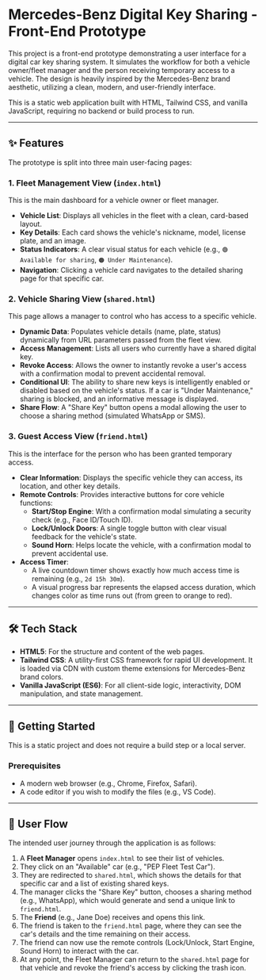 # Mercedes-Benz Digital Key Sharing - Front-End Prototype

This project is a front-end prototype demonstrating a user interface for a digital car key sharing system. It simulates the workflow for both a vehicle owner/fleet manager and the person receiving temporary access to a vehicle. The design is heavily inspired by the Mercedes-Benz brand aesthetic, utilizing a clean, modern, and user-friendly interface.

This is a static web application built with HTML, Tailwind CSS, and vanilla JavaScript, requiring no backend or build process to run.

---

## ✨ Features

The prototype is split into three main user-facing pages:

### 1. Fleet Management View (`index.html`)
This is the main dashboard for a vehicle owner or fleet manager.
- **Vehicle List**: Displays all vehicles in the fleet with a clean, card-based layout.
- **Key Details**: Each card shows the vehicle's nickname, model, license plate, and an image.
- **Status Indicators**: A clear visual status for each vehicle (e.g., `🟢 Available for sharing`, `🟠 Under Maintenance`).
- **Navigation**: Clicking a vehicle card navigates to the detailed sharing page for that specific car.

### 2. Vehicle Sharing View (`shared.html`)
This page allows a manager to control who has access to a specific vehicle.
- **Dynamic Data**: Populates vehicle details (name, plate, status) dynamically from URL parameters passed from the fleet view.
- **Access Management**: Lists all users who currently have a shared digital key.
- **Revoke Access**: Allows the owner to instantly revoke a user's access with a confirmation modal to prevent accidental removal.
- **Conditional UI**: The ability to share new keys is intelligently enabled or disabled based on the vehicle's status. If a car is "Under Maintenance," sharing is blocked, and an informative message is displayed.
- **Share Flow**: A "Share Key" button opens a modal allowing the user to choose a sharing method (simulated WhatsApp or SMS).

### 3. Guest Access View (`friend.html`)
This is the interface for the person who has been granted temporary access.
- **Clear Information**: Displays the specific vehicle they can access, its location, and other key details.
- **Remote Controls**: Provides interactive buttons for core vehicle functions:
    - **Start/Stop Engine**: With a confirmation modal simulating a security check (e.g., Face ID/Touch ID).
    - **Lock/Unlock Doors**: A single toggle button with clear visual feedback for the vehicle's state.
    - **Sound Horn**: Helps locate the vehicle, with a confirmation modal to prevent accidental use.
- **Access Timer**:
    - A live countdown timer shows exactly how much access time is remaining (e.g., `2d 15h 30m`).
    - A visual progress bar represents the elapsed access duration, which changes color as time runs out (from green to orange to red).

---

## 🛠️ Tech Stack

- **HTML5**: For the structure and content of the web pages.
- **Tailwind CSS**: A utility-first CSS framework for rapid UI development. It is loaded via CDN with custom theme extensions for Mercedes-Benz brand colors.
- **Vanilla JavaScript (ES6)**: For all client-side logic, interactivity, DOM manipulation, and state management.

---

## 🚀 Getting Started

This is a static project and does not require a build step or a local server.

### Prerequisites
- A modern web browser (e.g., Chrome, Firefox, Safari).
- A code editor if you wish to modify the files (e.g., VS Code).

---

## 🌊 User Flow

The intended user journey through the application is as follows:

1.  A **Fleet Manager** opens `index.html` to see their list of vehicles.
2.  They click on an "Available" car (e.g., "PEP Fleet Test Car").
3.  They are redirected to `shared.html`, which shows the details for that specific car and a list of existing shared keys.
4.  The manager clicks the "Share Key" button, chooses a sharing method (e.g., WhatsApp), which would generate and send a unique link to `friend.html`.
5.  The **Friend** (e.g., Jane Doe) receives and opens this link.
6.  The friend is taken to the `friend.html` page, where they can see the car's details and the time remaining on their access.
7.  The friend can now use the remote controls (Lock/Unlock, Start Engine, Sound Horn) to interact with the car.
8.  At any point, the Fleet Manager can return to the `shared.html` page for that vehicle and revoke the friend's access by clicking the trash icon.